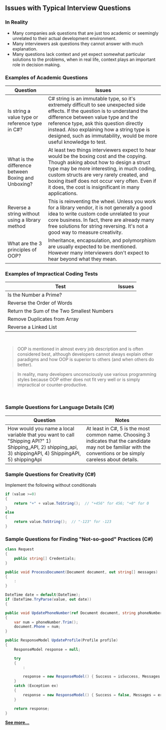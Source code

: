 ## Issues with Typical Interview Questions

### In Reality
* Many companies ask questions that are just too academic or seemingly unrelated to their actual development environment.
* Many interviewers ask questions they cannot answer with much explanation.
* Many questions lack context and yet expect somewhat particular solutions to the problems, when in real life, context plays an important role in decision making.


### Examples of Academic Questions
|Question|Issues|
|-----|-----|
|Is string a value type or reference type in C#?|C# string is an immutable type, so it's extremely difficult to see unexpected side effects. If the question is to understand the difference between value type and the reference type, ask this question directly instead. Also explaining how a string type is designed, such as immutability, would be more useful knowledge to test.|
|What is the difference between Boxing and Unboxing?|At least two things interviewers expect to hear would be the boxing cost and the copying. Though asking about how to design a struct type may be more interesting, in much coding, custom structs are very rarely created, and boxing itself does not occur very often. Even if it does, the cost is insignificant in many applications.|
|Reverse a string without using a library method|This is reinventing the wheel. Unless you work for a library vendor, it is not generally a good idea to write custom code unrelated to your core business. In fact, there are already many free solutions for string reversing. It's not a good way to measure creativity.|
|What are the 3 principles of OOP?|Inheritance, encapsulation, and polymorphism are usually expected to be mentioned. However many interviewers don't expect to hear beyond what they mean.|

### Examples of Impractical Coding Tests
|Test|Issues|
|-----|-----|
|Is the Number a Prime?||
|Reverse the Order of Words||
|Return the Sum of the Two Smallest Numbers||
|Remove Duplicates from Array||
|Reverse a Linked List||


<br/>

> OOP is mentioned in almost every job description and is often considered best, although developers cannot always explain other paradigms and how OOP is superior to others (and when others do better). 

> In reality, many developers unconsciously use various programming styles because OOP either does not fit very well or is simply impractical or counter-productive.

<br/>

### Sample Questions for Language Details (C#)
|Question|Notes|
|-----|-----|
|How would you name a local variable that you want to call "Shipping API?"  1) Shipping_API, 2) shipping_api, 3) shippingAPI, 4) ShippingAPI, 5) shippingApi|At least in C#, 5 is the most common name. Choosing 3 indicates that the candidate may not be familiar with the conventions or be simply careless about details.|


### Sample Questions for Creativity  (C#)
Implement the following without conditionals
``` csharp
if (value >=0)
{
    return "+" + value.ToString();  // "+456" for 456; "+0" for 0
}
else
{
    return value.ToString();  // "-123" for -123
}
```
<!-- value.ToString(((char)(((value >> 31) + 1) * 43)) + "0") -->

### Sample Questions for Finding "Not-so-good" Practices (C#)
``` csharp
class Request
{
    public string[] Credentials;
}
```
``` csharp
public void ProcessDocument(Document document, out string[] messages)
{
    :
}
```
``` csharp
DateTime date = default(DateTime);
if (DateTime.TryParse(value, out date))
{
```
``` csharp
public void UpdatePhoneNumber(ref Document document, string phoneNumber)
{
    var num = phoneNumber.Trim();
    document.Phone = num;
}
```
``` csharp
public ResponseModel UpdateProfile(Profile profile)
{
    ResponseModel response = null;

    try
    {
        :

        response = new ResponseModel() { Success = isSuccess, Messages = messages };
    }
    catch (Exception ex)
    {
        response = new ResponseModel() { Success = false, Messages = errorMessages };
    }

    return response;
}
```

**[See more...](InterviewQuestions-FindCodingIssues.md)**



